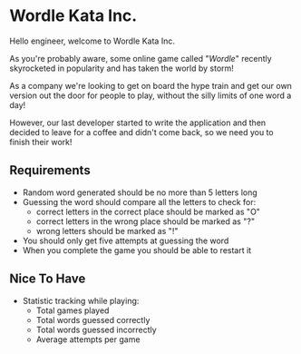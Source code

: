 # Wordle Kata Inc.
Hello engineer, welcome to Wordle Kata Inc.

As you're probably aware, some online game called "_Wordle_" recently skyrocketed in popularity
and has taken the world by storm!

As a company we're looking to get on board the hype train and get our own version out the door for
people to play, without the silly limits of one word a day!

However, our last developer started to write the application and then decided to leave for a coffee 
and didn't come back, so we need you to finish their work!

## Requirements
 - Random word generated should be no more than 5 letters long
 - Guessing the word should compare all the letters to check for:
   - correct letters in the correct place should be marked as "O"
   - correct letters in the wrong place should be marked as "?"
   - wrong letters should be marked as "!"
 - You should only get five attempts at guessing the word
 - When you complete the game you should be able to restart it

## Nice To Have
 - Statistic tracking while playing:
   - Total games played
   - Total words guessed correctly
   - Total words guessed incorrectly
   - Average attempts per game